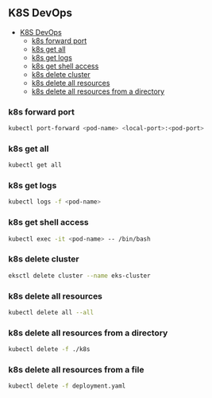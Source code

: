 ## K8S DevOps
- [K8S DevOps](#k8s-devops)
  - [k8s forward port](#k8s-forward-port)
  - [k8s get all](#k8s-get-all)
  - [k8s get logs](#k8s-get-logs)
  - [k8s get shell access](#k8s-get-shell-access)
  - [k8s delete cluster](#k8s-delete-cluster)
  - [k8s delete all resources](#k8s-delete-all-resources)
  - [k8s delete all resources from a directory](#k8s-delete-all-resources-from-a-directory)

### k8s forward port
```sh
kubectl port-forward <pod-name> <local-port>:<pod-port>
```

### k8s get all
```sh
kubectl get all
```

### k8s get logs
```sh
kubectl logs -f <pod-name>
```

### k8s get shell access
```sh
kubectl exec -it <pod-name> -- /bin/bash
```

### k8s delete cluster
```sh
eksctl delete cluster --name eks-cluster
```

### k8s delete all resources
```sh
kubectl delete all --all
```

### k8s delete all resources from a directory
```sh
kubectl delete -f ./k8s
```

### k8s delete all resources from a file
```sh
kubectl delete -f deployment.yaml
```

<!-- markdownlint-enable MD013 -->